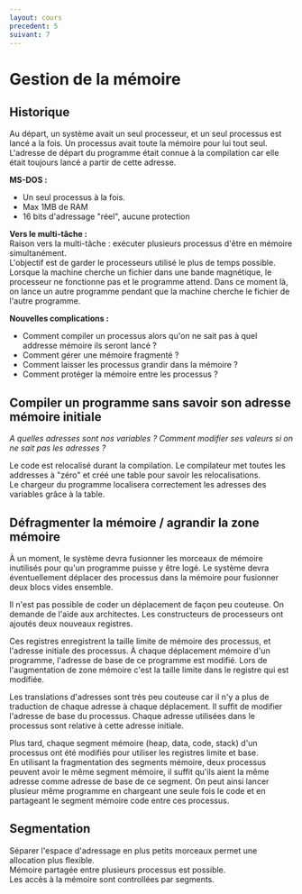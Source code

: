 ```yaml
---
layout: cours
precedent: 5
suivant: 7
---
```


# Gestion de la mémoire

## Historique

Au départ, un système avait un seul processeur, et un seul processus est lancé a la fois. Un processus avait toute la mémoire pour lui tout seul. L'adresse de départ du programme était connue à la compilation car elle était toujours lancé a partir de cette adresse.

**MS-DOS :**
- Un seul processus à la fois.  
- Max 1MB de RAM  
- 16 bits d'adressage "réel", aucune protection

**Vers le multi-tâche :**  
Raison vers la multi-tâche : exécuter plusieurs processus d'être en mémoire simultanément.  
L'objectif est de garder le processeurs utilisé le plus de temps possible. Lorsque la machine cherche un fichier dans une bande magnétique, le processeur ne fonctionne pas et le programme attend. Dans ce moment là, on lance un autre programme pendant que la machine cherche le fichier de l'autre programme.

**Nouvelles complications :**
- Comment compiler un processus alors qu'on ne sait pas à quel addresse mémoire ils seront lancé ?
- Comment gérer une mémoire fragmenté ?
- Comment laisser les processus grandir dans la mémoire ?
- Comment protéger la mémoire entre les processus ?

## Compiler un programme sans savoir son adresse mémoire initiale

*A quelles adresses sont nos variables ? Comment modifier ses valeurs si on ne sait pas les adresses ?*

Le code est relocalisé durant la compilation. Le compilateur met toutes les addresses à "zéro" et créé une table pour savoir les relocalisations.  
Le chargeur du programme localisera correctement les adresses des variables grâce à la table.

## Défragmenter la mémoire / agrandir la zone mémoire

À un moment, le système devra fusionner les morceaux de mémoire inutilisés pour qu'un programme puisse y être logé. Le système devra éventuellement déplacer des processus dans la mémoire pour fusionner deux blocs vides ensemble.

Il n'est pas possible de coder un déplacement de façon peu couteuse. On demande de l'aide aux architectes. Les constructeurs de processeurs ont ajoutés deux nouveaux registres.

Ces registres enregistrent la taille limite de mémoire des processus, et l'adresse initiale des processus. À chaque déplacement mémoire d'un programme, l'adresse de base de ce programme est modifié. Lors de l'augmentation de zone mémoire c'est la taille limite dans le registre qui est modifiée.

Les translations d'adresses sont très peu couteuse car il n'y a plus de traduction de chaque adresse à chaque déplacement. Il suffit de modifier l'adresse de base du processus. Chaque adresse utilisées dans le processus sont relative à cette adresse initiale.

Plus tard, chaque segment mémoire (heap, data, code, stack) d'un processus ont été modifiés pour utiliser les registres limite et base.  
En utilisant la fragmentation des segments mémoire, deux processus peuvent avoir le même segment mémoire, il suffit qu'ils aient la même adresse comme adresse de base de ce segment. On peut ainsi lancer plusieur même programme en chargeant une seule fois le code et en partageant le segment mémoire code entre ces processus.

## Segmentation

Séparer l'espace d'adressage en plus petits morceaux permet une allocation plus flexible.  
Mémoire partagée entre plusieurs processus est possible.  
Les accès à la mémoire sont controllées par segments.
